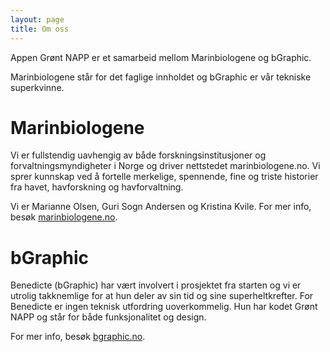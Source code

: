 ```yaml
---
layout: page
title: Om oss
---
```

Appen Grønt NAPP er et samarbeid mellom Marinbiologene og bGraphic.

Marinbiologene står for det faglige innholdet og bGraphic er vår tekniske superkvinne.

# Marinbiologene

Vi er fullstendig uavhengig av både forskningsinstitusjoner og forvaltningsmyndigheter i Norge og driver nettstedet marinbiologene.no. Vi sprer kunnskap ved å fortelle merkelige, spennende, fine og triste historier fra havet, havforskning og havforvaltning.

Vi er Marianne Olsen, Guri Sogn Andersen og Kristina Kvile. For mer info, besøk [marinbiologene.no](http://marinbiologene.no "Marinbiologene").

# bGraphic

Benedicte (bGraphic) har vært involvert i prosjektet fra starten og vi er utrolig takknemlige for at hun deler av sin tid og sine superheltkrefter. For Benedicte er ingen teknisk utfordring uoverkommelig. Hun har kodet Grønt NAPP og står for både funksjonalitet og design.

For mer info, besøk [bgraphic.no](http://bgraphic.no "bGraphic").